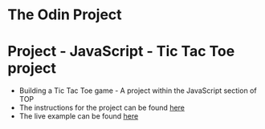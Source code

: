 # The Odin Project

# Project - JavaScript - Tic Tac Toe project

- Building a Tic Tac Toe game - A project within the JavaScript section of TOP
- The instructions for the project can be found [here](https://www.theodinproject.com/lessons/node-path-javascript-tic-tac-toe)
- The live example can be found [here](https://ksh009.github.io/top-tic-tac-toe/)
